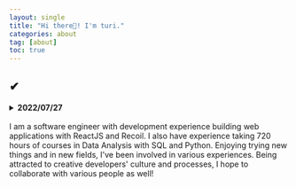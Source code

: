 ```yaml
---
layout: single
title: "Hi there👋! I'm turi."
categories: about
tag: [about]
toc: true
---
```


## ✔

<details>
      <summary><b>2022/07/27</b></summary>
      <div markdown="1">       
      - test 
      - test
      </div>
      <br>
</details>
<br>
I am a software engineer with development experience building web applications with ReactJS and Recoil. I also have experience taking 720 hours of courses in Data Analysis with SQL and Python. Enjoying trying new things and in new fields, I've been involved in various experiences. Being attracted to creative developers' culture and processes, I hope to collaborate with various people as well!
